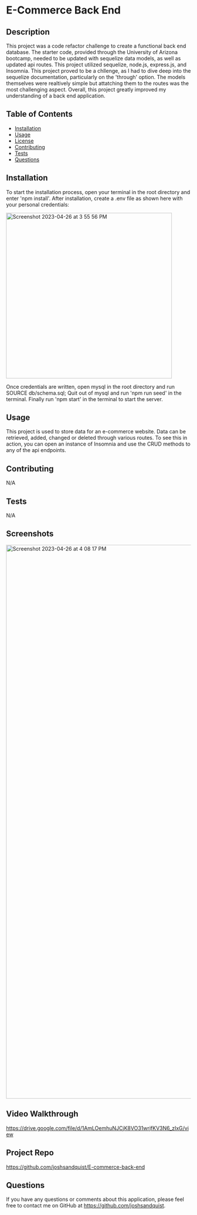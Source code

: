 # E-Commerce Back End

  

  ## Description
  This project was a code refactor challenge to create a functional back end database. The starter code, provided through the University of Arizona bootcamp, needed to be updated with sequelize data models, as well as updated api routes. This project utilized sequelize, node.js, express.js, and Insomnia. This project proved to be a chllenge, as I had to dive deep into the sequelize documentation, particularly on the 'through' option. The models themselves were realtively simple but attatching them to the routes was the most challenging aspect. Overall, this project greatly improved my understanding of a back end application.

  ## Table of Contents
  - [Installation](#installation)
  - [Usage](#usage)
  - [License](#license)
  - [Contributing](#contributing)
  - [Tests](#tests)
  - [Questions](#questions)

  ## Installation
  To start the installation process, open your terminal in the root directory and enter 'npm install'. After installation, create a .env file as shown here with your personal credentials: 
  
  <img width="452" alt="Screenshot 2023-04-26 at 3 55 56 PM" src="https://user-images.githubusercontent.com/104536533/234721418-850de217-75bc-4711-b4e4-f3cda41cedee.png">

  
  Once credentials are written, open mysql in the root directory and run SOURCE db/schema.sql; Quit out of mysql and run 'npm run seed' in the terminal. Finally run 'npm start' in the terminal to start the server.

  ## Usage
  This project is used to store data for an e-commerce website. Data can be retrieved, added, changed or deleted through various routes. To see this in action, you can open an instance of Insomnia and use the CRUD methods to any of the api endpoints.

  ## Contributing
  N/A

  ## Tests
  N/A

  ## Screenshots
  
  <img width="1511" alt="Screenshot 2023-04-26 at 4 08 17 PM" src="https://user-images.githubusercontent.com/104536533/234721528-95f6c7c1-14a3-4512-b867-3acd99be5102.png">


  ## Video Walkthrough
  
  https://drive.google.com/file/d/1AmLOemhuNJCjK8VO31wrjfKV3N6_zIxG/view
  
  ## Project Repo
  
  https://github.com/joshsandquist/E-commerce-back-end

  ## Questions
  If you have any questions or comments about this application, please feel free to contact me on GitHub at https://github.com/joshsandquist.
